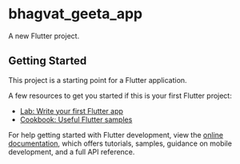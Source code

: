 # bhagvat_geeta_app

A new Flutter project.

## Getting Started

This project is a starting point for a Flutter application.

A few resources to get you started if this is your first Flutter project:

- [Lab: Write your first Flutter app](https://docs.flutter.dev/get-started/codelab)
- [Cookbook: Useful Flutter samples](https://docs.flutter.dev/cookbook)

For help getting started with Flutter development, view the
[online documentation](https://docs.flutter.dev/), which offers tutorials,
samples, guidance on mobile development, and a full API reference.

<p>
<src img = "https://github.com/vkachhadiya25/bhagvat_geeta_app/assets/131163362/2aaff3fc-04f7-4b78-ab49-d61d645bd037" ,height = '400',width :'200'>
<src img = "https://github.com/vkachhadiya25/bhagvat_geeta_app/assets/131163362/8cb6c270-bd36-4ee8-978d-a98227731852" ,height = '400',width :'200' >
<src img = "https://github.com/vkachhadiya25/bhagvat_geeta_app/assets/131163362/91a010fe-d1ab-4b26-9037-c3af035c8014"  ,height = '400',width :'200'>
<src img = "https://github.com/vkachhadiya25/bhagvat_geeta_app/assets/131163362/04c1eb3d-bb48-4d22-994d-452ef8c632f4" ,height = '400',width :'200' >
<src img = "https://github.com/vkachhadiya25/bhagvat_geeta_app/assets/131163362/a2ed7de0-93e7-45cc-9084-ba373a4db9c2" ,height = '400',width :'200' >
<src img = "https://github.com/vkachhadiya25/bhagvat_geeta_app/assets/131163362/94b6aab2-cf3d-446d-92c5-c7bf56aef07b" ,height = '400',width :'200' >
<src img = "https://github.com/vkachhadiya25/bhagvat_geeta_app/assets/131163362/c77f4c21-ecc5-4a8c-9ff2-60622d5c9cdb" ,height = '400',width :'200' >
</p>
